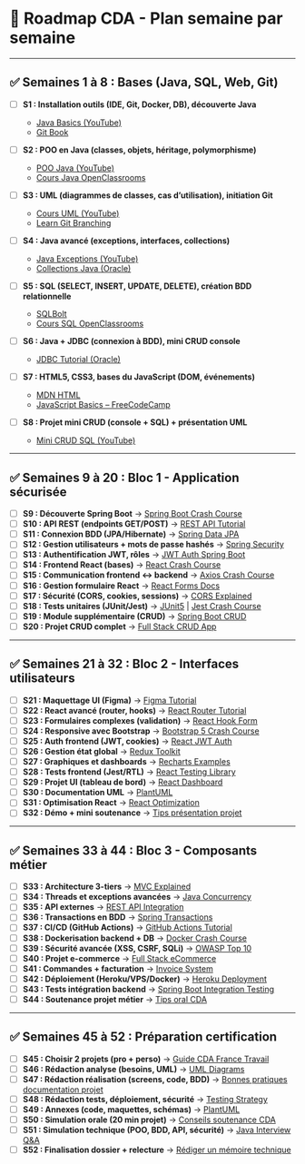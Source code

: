 # 📅 Roadmap CDA - Plan semaine par semaine

---

## ✅ Semaines 1 à 8 : Bases (Java, SQL, Web, Git)

- [ ] **S1 : Installation outils (IDE, Git, Docker, DB), découverte Java**

  - [Java Basics (YouTube)](https://www.youtube.com/watch?v=GoXwIVyNvX0)
  - [Git Book](https://git-scm.com/book/fr/v2)

- [ ] **S2 : POO en Java (classes, objets, héritage, polymorphisme)**

  - [POO Java (YouTube)](https://www.youtube.com/watch?v=Hl-zzrqQoSE)
  - [Cours Java OpenClassrooms](https://openclassrooms.com/fr/courses/26832-apprenez-a-programmer-en-java)

- [ ] **S3 : UML (diagrammes de classes, cas d’utilisation), initiation Git**

  - [Cours UML (YouTube)](https://www.youtube.com/watch?v=UI6lqHOVHic)
  - [Learn Git Branching](https://learngitbranching.js.org/)

- [ ] **S4 : Java avancé (exceptions, interfaces, collections)**

  - [Java Exceptions (YouTube)](https://www.youtube.com/watch?v=NIebEcgQJ5g)
  - [Collections Java (Oracle)](https://docs.oracle.com/javase/tutorial/collections/)

- [ ] **S5 : SQL (SELECT, INSERT, UPDATE, DELETE), création BDD relationnelle**

  - [SQLBolt](https://sqlbolt.com/)
  - [Cours SQL OpenClassrooms](https://openclassrooms.com/fr/courses/5909246-initiez-vous-a-sql-avec-mysql)

- [ ] **S6 : Java + JDBC (connexion à BDD), mini CRUD console**

  - [JDBC Tutorial (Oracle)](https://docs.oracle.com/javase/tutorial/jdbc/)

- [ ] **S7 : HTML5, CSS3, bases du JavaScript (DOM, événements)**

  - [MDN HTML](https://developer.mozilla.org/fr/docs/Web/HTML)
  - [JavaScript Basics – FreeCodeCamp](https://www.youtube.com/watch?v=PkZNo7MFNFg)

- [ ] **S8 : Projet mini CRUD (console + SQL) + présentation UML**
  - [Mini CRUD SQL (YouTube)](https://www.youtube.com/watch?v=7S_tz1z_5bA)

---

## ✅ Semaines 9 à 20 : Bloc 1 - Application sécurisée

- [ ] **S9 : Découverte Spring Boot** → [Spring Boot Crash Course](https://www.youtube.com/watch?v=vtPkZShrvXQ)
- [ ] **S10 : API REST (endpoints GET/POST)** → [REST API Tutorial](https://www.youtube.com/watch?v=-MTSQjw5DrM)
- [ ] **S11 : Connexion BDD (JPA/Hibernate)** → [Spring Data JPA](https://www.youtube.com/watch?v=8SGI_XS5OPw)
- [ ] **S12 : Gestion utilisateurs + mots de passe hashés** → [Spring Security](https://www.youtube.com/watch?v=her_7pa0vrg)
- [ ] **S13 : Authentification JWT, rôles** → [JWT Auth Spring Boot](https://www.youtube.com/watch?v=VVn9OG9nfH0)
- [ ] **S14 : Frontend React (bases)** → [React Crash Course](https://www.youtube.com/watch?v=w7ejDZ8SWv8)
- [ ] **S15 : Communication frontend ↔ backend** → [Axios Crash Course](https://www.youtube.com/watch?v=6LyagkoRWYA)
- [ ] **S16 : Gestion formulaire React** → [React Forms Docs](https://react.dev/learn/forms)
- [ ] **S17 : Sécurité (CORS, cookies, sessions)** → [CORS Explained](https://www.youtube.com/watch?v=Ka8vG5miErM)
- [ ] **S18 : Tests unitaires (JUnit/Jest)** → [JUnit5](https://www.youtube.com/watch?v=0hjlB8hNnT8) | [Jest Crash Course](https://www.youtube.com/watch?v=7r4xVDI2vho)
- [ ] **S19 : Module supplémentaire (CRUD)** → [Spring Boot CRUD](https://www.youtube.com/watch?v=8SGI_XS5OPw)
- [ ] **S20 : Projet CRUD complet** → [Full Stack CRUD App](https://www.youtube.com/watch?v=K8YELRmUb5o)

---

## ✅ Semaines 21 à 32 : Bloc 2 - Interfaces utilisateurs

- [ ] **S21 : Maquettage UI (Figma)** → [Figma Tutorial](https://www.youtube.com/watch?v=FTFaQWZBqQ8)
- [ ] **S22 : React avancé (router, hooks)** → [React Router Tutorial](https://www.youtube.com/watch?v=Ul3y1LXxzdU)
- [ ] **S23 : Formulaires complexes (validation)** → [React Hook Form](https://www.youtube.com/watch?v=bU_eq8qyjic)
- [ ] **S24 : Responsive avec Bootstrap** → [Bootstrap 5 Crash Course](https://www.youtube.com/watch?v=Jyvffr3aCp0)
- [ ] **S25 : Auth frontend (JWT, cookies)** → [React JWT Auth](https://www.youtube.com/watch?v=Y0-qdp-XBJg)
- [ ] **S26 : Gestion état global** → [Redux Toolkit](https://www.youtube.com/watch?v=9zySeP5vH9c)
- [ ] **S27 : Graphiques et dashboards** → [Recharts Examples](https://recharts.org/en-US/examples)
- [ ] **S28 : Tests frontend (Jest/RTL)** → [React Testing Library](https://www.youtube.com/watch?v=ML5egqL3YFE)
- [ ] **S29 : Projet UI (tableau de bord)** → [React Dashboard](https://www.youtube.com/watch?v=cQnUopEeZgw)
- [ ] **S30 : Documentation UML** → [PlantUML](https://plantuml.com/fr/)
- [ ] **S31 : Optimisation React** → [React Optimization](https://www.youtube.com/watch?v=0EfO2lDxZZk)
- [ ] **S32 : Démo + mini soutenance** → [Tips présentation projet](https://www.youtube.com/watch?v=K3EdsN9aF6E)

---

## ✅ Semaines 33 à 44 : Bloc 3 - Composants métier

- [ ] **S33 : Architecture 3-tiers** → [MVC Explained](https://www.youtube.com/watch?v=1IsL6g2ixak)
- [ ] **S34 : Threads et exceptions avancées** → [Java Concurrency](https://www.youtube.com/watch?v=9i7sZlrH4Zk)
- [ ] **S35 : API externes** → [REST API Integration](https://www.youtube.com/watch?v=7YcW25PHnAA)
- [ ] **S36 : Transactions en BDD** → [Spring Transactions](https://www.youtube.com/watch?v=0zvZ_1eN3_o)
- [ ] **S37 : CI/CD (GitHub Actions)** → [GitHub Actions Tutorial](https://www.youtube.com/watch?v=R8_veQiYBjI)
- [ ] **S38 : Dockerisation backend + DB** → [Docker Crash Course](https://www.youtube.com/watch?v=fqMOX6JJhGo)
- [ ] **S39 : Sécurité avancée (XSS, CSRF, SQLi)** → [OWASP Top 10](https://www.youtube.com/watch?v=Jnj8mc04r9k)
- [ ] **S40 : Projet e-commerce** → [Full Stack eCommerce](https://www.youtube.com/watch?v=Hf4MJH0jDb4)
- [ ] **S41 : Commandes + facturation** → [Invoice System](https://www.youtube.com/watch?v=K5a4bwxb6mM)
- [ ] **S42 : Déploiement (Heroku/VPS/Docker)** → [Heroku Deployment](https://www.youtube.com/watch?v=2HerR7RkP3A)
- [ ] **S43 : Tests intégration backend** → [Spring Boot Integration Testing](https://www.youtube.com/watch?v=Geq60OVyBPg)
- [ ] **S44 : Soutenance projet métier** → [Tips oral CDA](https://www.youtube.com/watch?v=PkZNo7MFNFg)

---

## ✅ Semaines 45 à 52 : Préparation certification

- [ ] **S45 : Choisir 2 projets (pro + perso)** → [Guide CDA France Travail](https://travail-emploi.gouv.fr/formation-professionnelle/certifications-competences-pro/article/concepteur-developpeur-d-applications)
- [ ] **S46 : Rédaction analyse (besoins, UML)** → [UML Diagrams](https://www.youtube.com/watch?v=WnMQ8HlmeXc)
- [ ] **S47 : Rédaction réalisation (screens, code, BDD)** → [Bonnes pratiques documentation projet](https://www.youtube.com/watch?v=1a5Q61LJq1Y)
- [ ] **S48 : Rédaction tests, déploiement, sécurité** → [Testing Strategy](https://www.youtube.com/watch?v=9Pzj7Aj25lw)
- [ ] **S49 : Annexes (code, maquettes, schémas)** → [PlantUML](https://plantuml.com/fr/)
- [ ] **S50 : Simulation orale (20 min projet)** → [Conseils soutenance CDA](https://www.youtube.com/watch?v=2eM5n0_5hMc)
- [ ] **S51 : Simulation technique (POO, BDD, API, sécurité)** → [Java Interview Q&A](https://www.youtube.com/watch?v=5Upz5qVxXvY)
- [ ] **S52 : Finalisation dossier + relecture** → [Rédiger un mémoire technique](https://www.youtube.com/watch?v=6Qh1zdzqVcc)
